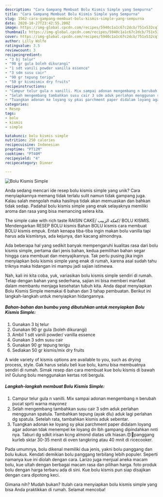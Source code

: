 ```yaml
---
description: "Cara Gampang Membuat Bolu Kismis Simple yang Sempurna"
title: "Cara Gampang Membuat Bolu Kismis Simple yang Sempurna"
slug: 1562-cara-gampang-membuat-bolu-kismis-simple-yang-sempurna
date: 2020-10-27T23:42:55.200Z
image: https://img-global.cpcdn.com/recipes/5940c1a1c67c2dcb/751x532cq70/bolu-kismis-simple-foto-resep-utama.jpg
thumbnail: https://img-global.cpcdn.com/recipes/5940c1a1c67c2dcb/751x532cq70/bolu-kismis-simple-foto-resep-utama.jpg
cover: https://img-global.cpcdn.com/recipes/5940c1a1c67c2dcb/751x532cq70/bolu-kismis-simple-foto-resep-utama.jpg
author: Lilly Wolfe
ratingvalue: 3.5
reviewcount: 3
recipeingredient:
- "3 bj telur"
- "90 gr gula boleh dikurangi"
- "1 sdt vanili powder vanilla essence"
- "3 sdm susu cair"
- "90 gr tepung terigu"
- "50 gr kismismix dry fruits"
recipeinstructions:
- "Campur telur gula n vanilli. Mix sampai adonan mengembang n berubah pucat sprti warna mayonez"
- "Selah mengembang tambahkan susu cair 3 sdm aduk perlahan menggunan spatula. Tambahkan tepung (ayak dlu) aduk lagi perlahan dg spatula. Setelah rata, tambahkan kismis aduk sebentar."
- "Tuangkan adonan ke loyang sy pkai parchment paper didalam loyang agar adonan tdak menempel ke loyang dn lbh gampang dipindahkan nnti nya. Taburi dg sdkit irisan kcng almond diatas utk hiasan.😍🤗panggang kurleb sktar 30-35 menit di oven tangkring atau 40 mnit di ricecooker."
categories:
- Resep
tags:
- bolu
- kismis
- simple

katakunci: bolu kismis simple 
nutrition: 250 calories
recipecuisine: Indonesian
preptime: "PT12M"
cooktime: "PT40M"
recipeyield: "4"
recipecategory: Dinner

---
```



![Bolu Kismis Simple](https://img-global.cpcdn.com/recipes/5940c1a1c67c2dcb/751x532cq70/bolu-kismis-simple-foto-resep-utama.jpg)

Anda sedang mencari ide resep bolu kismis simple yang unik? Cara menyiapkannya memang tidak terlalu sulit namun tidak gampang juga. Kalau salah mengolah maka hasilnya tidak akan memuaskan dan bahkan tidak sedap. Padahal bolu kismis simple yang enak selayaknya memiliki aroma dan rasa yang bisa memancing selera kita.

The simple cake with rich taste RAISIN CAKE/ كعكة الزبيب/ BOLU KISMIS. Mendengarkan RESEP BOLU kismis Bahan BOLU kismis cara membuat BOLU kismis empuk. Entah kenapa tiba-tiba ingin makan bolu vanilla tapi harus ada kismisnya, ada kejunya, dan kacang almondnya.

Ada beberapa hal yang sedikit banyak mempengaruhi kualitas rasa dari bolu kismis simple, pertama dari jenis bahan, kedua pemilihan bahan segar hingga cara membuat dan menyajikannya. Tak perlu pusing jika ingin menyiapkan bolu kismis simple yang enak di rumah, karena asal sudah tahu triknya maka hidangan ini mampu jadi sajian istimewa.


Nah, kali ini kita coba, yuk, variasikan bolu kismis simple sendiri di rumah. Tetap dengan bahan yang sederhana, sajian ini bisa memberi manfaat dalam membantu menjaga kesehatan tubuh kita. Anda dapat menyiapkan Bolu Kismis Simple memakai 6 bahan dan 3 tahap pembuatan. Berikut ini langkah-langkah untuk menyiapkan hidangannya.

<!--inarticleads1-->

##### Bahan-bahan dan bumbu yang dibutuhkan untuk menyiapkan Bolu Kismis Simple:

1. Gunakan 3 bj telur
1. Gunakan 90 gr gula (boleh dikurangi)
1. Ambil 1 sdt vanili powder/ vanilla essence
1. Gunakan 3 sdm susu cair
1. Gunakan 90 gr tepung terigu
1. Sediakan 50 gr kismis/mix dry fruits


A wide variety of kismis options are available to you, such as drying process, style. Gak harus selalu beli kue bolu, kamu bisa membuatnya sendiri di rumah. Simak resep dan cara membuat kue bolu kismis di bawah ini! Gulung bolu menggunakan kertas roti bergula. 

<!--inarticleads2-->

##### Langkah-langkah membuat Bolu Kismis Simple:

1. Campur telur gula n vanilli. Mix sampai adonan mengembang n berubah pucat sprti warna mayonez
1. Selah mengembang tambahkan susu cair 3 sdm aduk perlahan menggunan spatula. Tambahkan tepung (ayak dlu) aduk lagi perlahan dg spatula. Setelah rata, tambahkan kismis aduk sebentar.
1. Tuangkan adonan ke loyang sy pkai parchment paper didalam loyang agar adonan tdak menempel ke loyang dn lbh gampang dipindahkan nnti nya. Taburi dg sdkit irisan kcng almond diatas utk hiasan.😍🤗panggang kurleb sktar 30-35 menit di oven tangkring atau 40 mnit di ricecooker.


Pada umumnya, bolu dikenal memiliki dua jenis, yakni bolu panggang dan bolu kukus. Kendati demikian bolu panggang terbilang lebih populer. Seperti namanya kue ini diolah dengan cara. Larizo juga menjual aneka macam bolu, kue ultah dengan berbagai macam rasa dan pilihan harga. foto produk bolu dengan harga terbaru ada di sini. Kue bolu kismis pun siap disajikan dengan cara dipotong keci. 

Gimana nih? Mudah bukan? Itulah cara menyiapkan bolu kismis simple yang bisa Anda praktikkan di rumah. Selamat mencoba!
